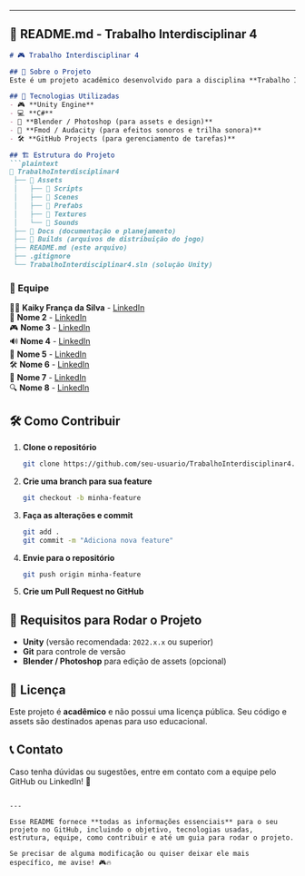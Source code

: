 
---

## 📜 **README.md** - Trabalho Interdisciplinar 4  

```md
# 🎮 Trabalho Interdisciplinar 4  

## 📌 Sobre o Projeto  
Este é um projeto acadêmico desenvolvido para a disciplina **Trabalho Interdisciplinar 4**, onde criaremos um jogo utilizando a **Unity Engine**. O objetivo do projeto é aplicar conceitos aprendidos ao longo do curso, incluindo desenvolvimento de jogos, programação, design e otimização.

## 🚀 Tecnologias Utilizadas  
- 🎮 **Unity Engine**  
- 💻 **C#**  
- 🎨 **Blender / Photoshop (para assets e design)**  
- 🎵 **Fmod / Audacity (para efeitos sonoros e trilha sonora)**  
- 🛠 **GitHub Projects (para gerenciamento de tarefas)**  

## 🏗 Estrutura do Projeto  
```plaintext
📂 TrabalhoInterdisciplinar4
 ├── 📁 Assets
 │   ├── 📁 Scripts
 │   ├── 📁 Scenes
 │   ├── 📁 Prefabs
 │   ├── 📁 Textures
 │   └── 📁 Sounds
 ├── 📁 Docs (documentação e planejamento)
 ├── 📁 Builds (arquivos de distribuição do jogo)
 ├── README.md (este arquivo)
 ├── .gitignore
 └── TrabalhoInterdisciplinar4.sln (solução Unity)
```

### 👥 Equipe  

👨‍💻 **Kaiky França da Silva** - [LinkedIn](www.linkedin.com/in/glkaiky)  
🎨 **Nome 2** - [LinkedIn](https://www.linkedin.com/in/nome2)  
🎮 **Nome 3** - [LinkedIn](https://www.linkedin.com/in/nome3)  
🔊 **Nome 4** - [LinkedIn](https://www.linkedin.com/in/nome4)  
📜 **Nome 5** - [LinkedIn](https://www.linkedin.com/in/nome5)  
🛠 **Nome 6** - [LinkedIn](https://www.linkedin.com/in/nome6)  
🚀 **Nome 7** - [LinkedIn](https://www.linkedin.com/in/nome7)  
🔍 **Nome 8** - [LinkedIn](https://www.linkedin.com/in/nome8)  


## 🛠 Como Contribuir  
1. **Clone o repositório**  
   ```bash
   git clone https://github.com/seu-usuario/TrabalhoInterdisciplinar4.git
   ```
2. **Crie uma branch para sua feature**  
   ```bash
   git checkout -b minha-feature
   ```
3. **Faça as alterações e commit**  
   ```bash
   git add .
   git commit -m "Adiciona nova feature"
   ```
4. **Envie para o repositório**  
   ```bash
   git push origin minha-feature
   ```
5. **Crie um Pull Request no GitHub**  

## 📌 Requisitos para Rodar o Projeto  
- **Unity** (versão recomendada: `2022.x.x` ou superior)  
- **Git** para controle de versão  
- **Blender / Photoshop** para edição de assets (opcional)  

## 📄 Licença  
Este projeto é **acadêmico** e não possui uma licença pública. Seu código e assets são destinados apenas para uso educacional.  

## 📞 Contato  
Caso tenha dúvidas ou sugestões, entre em contato com a equipe pelo GitHub ou LinkedIn! 🚀  
```

---

Esse README fornece **todas as informações essenciais** para o seu projeto no GitHub, incluindo o objetivo, tecnologias usadas, estrutura, equipe, como contribuir e até um guia para rodar o projeto.  

Se precisar de alguma modificação ou quiser deixar ele mais específico, me avise! 🎮🔥